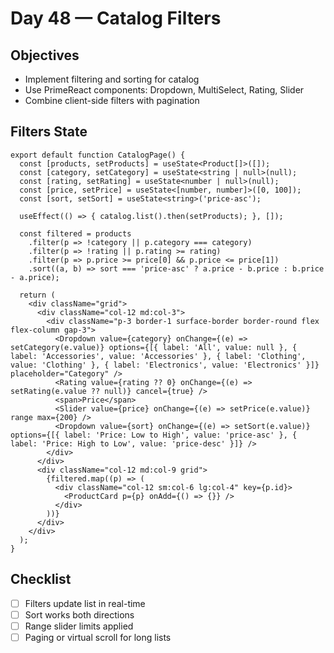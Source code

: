# Day 48 — Catalog Filters

## Objectives
- Implement filtering and sorting for catalog
- Use PrimeReact components: Dropdown, MultiSelect, Rating, Slider
- Combine client-side filters with pagination

## Filters State
```tsx
export default function CatalogPage() {
  const [products, setProducts] = useState<Product[]>([]);
  const [category, setCategory] = useState<string | null>(null);
  const [rating, setRating] = useState<number | null>(null);
  const [price, setPrice] = useState<[number, number]>([0, 100]);
  const [sort, setSort] = useState<string>('price-asc');

  useEffect(() => { catalog.list().then(setProducts); }, []);

  const filtered = products
    .filter(p => !category || p.category === category)
    .filter(p => !rating || p.rating >= rating)
    .filter(p => p.price >= price[0] && p.price <= price[1])
    .sort((a, b) => sort === 'price-asc' ? a.price - b.price : b.price - a.price);

  return (
    <div className="grid">
      <div className="col-12 md:col-3">
        <div className="p-3 border-1 surface-border border-round flex flex-column gap-3">
          <Dropdown value={category} onChange={(e) => setCategory(e.value)} options={[{ label: 'All', value: null }, { label: 'Accessories', value: 'Accessories' }, { label: 'Clothing', value: 'Clothing' }, { label: 'Electronics', value: 'Electronics' }]} placeholder="Category" />
          <Rating value={rating ?? 0} onChange={(e) => setRating(e.value ?? null)} cancel={true} />
          <span>Price</span>
          <Slider value={price} onChange={(e) => setPrice(e.value)} range max={200} />
          <Dropdown value={sort} onChange={(e) => setSort(e.value)} options={[{ label: 'Price: Low to High', value: 'price-asc' }, { label: 'Price: High to Low', value: 'price-desc' }]} />
        </div>
      </div>
      <div className="col-12 md:col-9 grid">
        {filtered.map((p) => (
          <div className="col-12 sm:col-6 lg:col-4" key={p.id}>
            <ProductCard p={p} onAdd={() => {}} />
          </div>
        ))}
      </div>
    </div>
  );
}
```

## Checklist
- [ ] Filters update list in real-time
- [ ] Sort works both directions
- [ ] Range slider limits applied
- [ ] Paging or virtual scroll for long lists